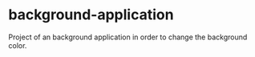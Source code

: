 # background-application
Project of an background application in order to change the background color.
